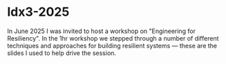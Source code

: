 # ldx3-2025
In June 2025 I was invited to host a workshop on "Engineering for Resiliency". In the 1hr workshop we stepped through a number of different techniques and approaches for building resilient systems — these are the slides I used to help drive the session.
